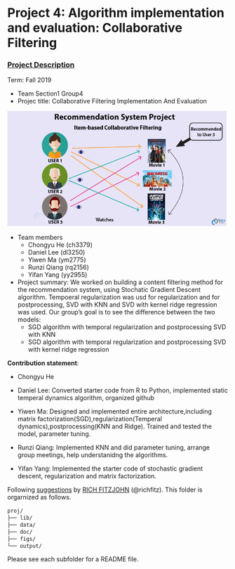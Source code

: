# Project 4: Algorithm implementation and evaluation: Collaborative Filtering

### [Project Description](doc/project4_desc.md)

Term: Fall 2019

+ Team Section1 Group4
+ Projec title: Collaborative Filtering Implementation And Evaluation 
<img src="figs/colab.png" alt="collaborative filtering" width="500"/>

+ Team members
	+ Chongyu He (ch3379)
	+ Daniel Lee (dl3250)
	+ Yiwen Ma (ym2775)
	+ Runzi Qiang (rq2156)
	+ Yifan Yang (yy2955)
+ Project summary: 
We worked on building a content filtering method for the recommendation system, using Stochatic Gradient Descent algorithm. Tempoeral regularization was usd for regularization and for postprocessing, SVD with KNN and SVD with kernel ridge regression was used.
Our group’s goal is to see the difference between the two models:
	- SGD algorithm with temporal regularization and postprocessing SVD with KNN
	- SGD algorithm with temporal regularization and postprocessing SVD with kernel ridge regression

	

**Contribution statement**: 
+ Chongyu He 
+ Daniel Lee: Converted starter code from R to Python, implemented static temperal dynamics algorithm, organized github
+ Yiwen Ma: Designed and implemented entire architecture,including matrix factorization(SGD),regularization(Temperal dynamics),postprocessing(KNN and Ridge). Trained and tested the model, parameter tuning.

+ Runzi Qiang: Implemented KNN and did parameter tuning, arrange group meetings, help understanidng the algorithms.
+ Yifan Yang: Implemented the starter code of stochastic gradient descent, regularization and matrix factorization. 


Following [suggestions](http://nicercode.github.io/blog/2013-04-05-projects/) by [RICH FITZJOHN](http://nicercode.github.io/about/#Team) (@richfitz). This folder is orgarnized as follows.

```
proj/
├── lib/
├── data/
├── doc/
├── figs/
└── output/
```

Please see each subfolder for a README file.
